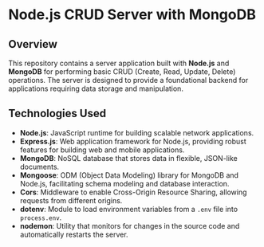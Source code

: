 # Node.js CRUD Server with MongoDB

## Overview

This repository contains a server application built with **Node.js** and **MongoDB** for performing basic CRUD (Create, Read, Update, Delete) operations. The server is designed to provide a foundational backend for applications requiring data storage and manipulation.

## Technologies Used

- **Node.js**: JavaScript runtime for building scalable network applications.
- **Express.js**: Web application framework for Node.js, providing robust features for building web and mobile applications.
- **MongoDB**: NoSQL database that stores data in flexible, JSON-like documents.
- **Mongoose**: ODM (Object Data Modeling) library for MongoDB and Node.js, facilitating schema modeling and database interaction.
- **Cors**: Middleware to enable Cross-Origin Resource Sharing, allowing requests from different origins.
- **dotenv**: Module to load environment variables from a `.env` file into `process.env`.
- **nodemon**: Utility that monitors for changes in the source code and automatically restarts the server.
